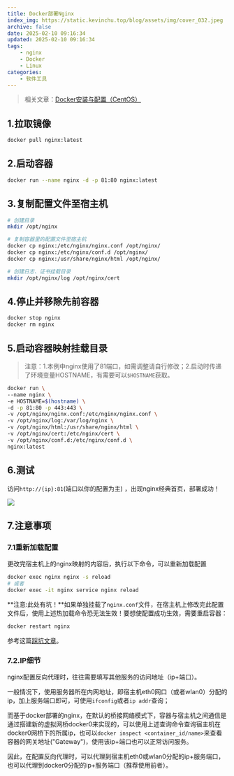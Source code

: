 ```yaml
---
title: Docker部署Nginx
index_img: https://static.kevinchu.top/blog/assets/img/cover_032.jpeg
archive: false
date: 2025-02-10 09:16:34
updated: 2025-02-10 09:16:34
tags:
    - nginx
    - Docker
    - Linux
categories:
    - 软件工具
---
```


>相关文章：[Docker安装与配置（CentOS）](https://blog.kevinchu.top/2021/06/20/docker-install/)


## 1.拉取镜像
```BASH
docker pull nginx:latest
```

## 2.启动容器
```BASH
docker run --name nginx -d -p 81:80 nginx:latest
```

## 3.复制配置文件至宿主机
```BASH
# 创建目录
mkdir /opt/nginx

# 复制容器里的配置文件至宿主机
docker cp nginx:/etc/nginx/nginx.conf /opt/nginx/
docker cp nginx:/etc/nginx/conf.d /opt/nginx/
docker cp nginx:/usr/share/nginx/html /opt/nginx/

# 创建日志、证书挂载目录
mkdir /opt/nginx/log /opt/nginx/cert
```

## 4.停止并移除先前容器
```BASH
docker stop nginx
docker rm nginx
```

## 5.启动容器映射挂载目录
>注意：1.本例中nginx使用了81端口，如需调整请自行修改；2.启动时传递了环境变量HOSTNAME，有需要可以```$HOSTNAME```获取。
```BASH
docker run \
--name nginx \
-e HOSTNAME=$(hostname) \
-d -p 81:80 -p 443:443 \
-v /opt/nginx/nginx.conf:/etc/nginx/nginx.conf \
-v /opt/nginx/log:/var/log/nginx \
-v /opt/nginx/html:/usr/share/nginx/html \
-v /opt/nginx/cert:/etc/nginx/cert \
-v /opt/nginx/conf.d:/etc/nginx/conf.d \
nginx:latest
```

## 6.测试

访问```http://{ip}:81```(端口以你的配置为主) ，出现nginx经典首页，部署成功！

![](https://static.kevinchu.top/blog/public/20250214150528.png)


## 7.注意事项

### 7.1重新加载配置

更改完宿主机上的nginx映射的内容后，执行以下命令，可以重新加载配置

```BASH
docker exec nginx nginx -s reload
# 或者
docker exec -it nginx service nginx reload
```
**注意:此处有坑！**如果单独挂载了```nginx.conf```文件，在宿主机上修改完此配置文件后，使用上述热加载命令恐无法生效！要想使配置成功生效，需要重启容器：
```BASH
docker restart nginx
```
参考这篇[踩坑文章]()。

### 7.2.IP细节

nginx配置反向代理时，往往需要填写其他服务的访问地址（ip+端口）。

一般情况下，使用服务器所在内网地址，即宿主机eth0网口（或者wlan0）分配的ip，加上服务端口即可，可使用```ifconfig```或者```ip addr```查询；

而基于docker部署的nginx，在默认的桥接网络模式下，容器与宿主机之间通信是通过搭建新的虚拟网桥docker0来实现的，可以使用上述查询命令查询宿主机在docker0网桥下的所属ip，也可以```docker inspect <container_id/name>```来查看容器的网关地址("Gateway")，使用该ip+端口也可以正常访问服务。

因此，在配置反向代理时，可以代理到宿主机eth0或wlan0分配的ip+服务端口，也可以代理到docker0分配的ip+服务端口（推荐使用前者）。

